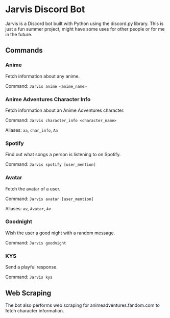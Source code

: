 # Jarvis Discord Bot
Jarvis is a Discord bot built with Python using the discord.py library. This is just a fun summer project, might have some uses for other people or for me in the future.

## Commands

### Anime

Fetch information about any anime.

Command: `Jarvis anime <anime_name>`

### Anime Adventures Character Info

Fetch information about an Anime Adventures character.

Command: `Jarvis character_info <character_name>`

Aliases: `aa`, `char_info`, `Aa`

### Spotify

Find out what songs a person is listening to on Spotify.

Command: `Jarvis spotify [user_mention]`

### Avatar

Fetch the avatar of a user.

Command: `Jarvis avatar [user_mention]`

Aliases: `av`, `Avatar`, `Av`

### Goodnight

Wish the user a good night with a random message.

Command: `Jarvis goodnight`

### KYS

Send a playful response.

Command: `Jarvis kys`

## Web Scraping

The bot also performs web scraping for animeadventures.fandom.com to fetch character information.
